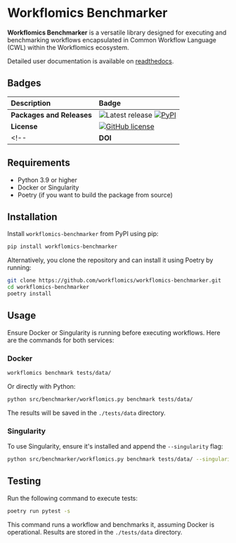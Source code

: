 # Workflomics Benchmarker

**Workflomics Benchmarker** is a versatile library designed for executing and benchmarking workflows encapsulated in Common Workflow Language (CWL) within the Workflomics ecosystem.

Detailed user documentation is available on [readthedocs](https://workflomics.readthedocs.io/en/latest/workflomics-benchmarker/benchmarker.html).

## Badges

| Description | Badge |
|:------------|:------|
| **Packages and Releases** | ![Latest release](https://img.shields.io/github/release/workflomics/workflomics-benchmarker.svg) [![PyPI](https://img.shields.io/pypi/v/workflomics-benchmarker.svg)](https://pypi.python.org/pypi/workflomics-benchmarker/) |
| **License** | [![GitHub license](https://img.shields.io/github/license/workflomics/workflomics-benchmarker)](https://github.com/workflomics/workflomics-benchmarker/blob/main/LICENSE) |
<!-- | **DOI** | [![DOI](https://zenodo.org/badge/DOI/10.5281/zenodo.7867899.svg)](https://doi.org/10.5281/zenodo.7867899) | -->


## Requirements

- Python 3.9 or higher
- Docker or Singularity
- Poetry (if you want to build the package from source)

## Installation

Install `workflomics-benchmarker` from PyPI using pip:

```bash
pip install workflomics-benchmarker 
```

Alternatively, you clone the repository and can install it using Poetry by running:

```bash
git clone https://github.com/workflomics/workflomics-benchmarker.git
cd workflomics-benchmarker
poetry install 
```

## Usage

Ensure Docker or Singularity is running before executing workflows. Here are the commands for both services:

### Docker

```bash
workflomics benchmark tests/data/ 
```

Or directly with Python:

```bash
python src/benchmarker/workflomics.py benchmark tests/data/ 
```

The results will be saved in the `./tests/data` directory.

### Singularity

To use Singularity, ensure it's installed and append the `--singularity` flag:

```bash
python src/benchmarker/workflomics.py benchmark tests/data/ --singularity 
```

## Testing

Run the following command to execute tests:

```bash
poetry run pytest -s 
```

This command runs a workflow and benchmarks it, assuming Docker is operational. Results are stored in the `./tests/data` directory.
